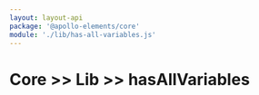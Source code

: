 ```yaml
---
layout: layout-api
package: '@apollo-elements/core'
module: './lib/has-all-variables.js'
---
```

# Core >> Lib >> hasAllVariables
